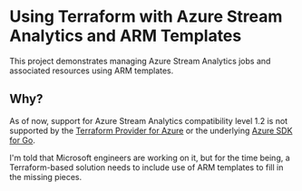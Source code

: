 # Using Terraform with Azure Stream Analytics and ARM Templates

This project demonstrates managing Azure Stream Analytics jobs and associated resources using ARM templates.

## Why?

As of now, support for Azure Stream Analytics compatibility level 1.2 is not supported by the [Terraform Provider for Azure][terraform-provider-for-azure] or the underlying [Azure SDK for Go][azure-sdk-for-go].

[terraform-provider-for-azure]: https://registry.terraform.io/providers/hashicorp/azurerm/latest/docs
[azure-sdk-for-go]: https://github.com/Azure/azure-sdk-for-go

I'm told that Microsoft engineers are working on it, but for the time being, a Terraform-based solution needs to include use of ARM templates to fill in the missing pieces.
